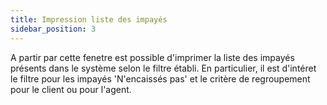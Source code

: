 ```yaml
---
title: Impression liste des impayés
sidebar_position: 3
---
```


A partir par cette fenetre est possible d'imprimer la liste des impayés présents dans le système selon le filtre établi. En particulier, il est d'intéret le filtre pour les impayés 'N'encaissés pas' et le critère de regroupement pour le client ou pour l'agent.






